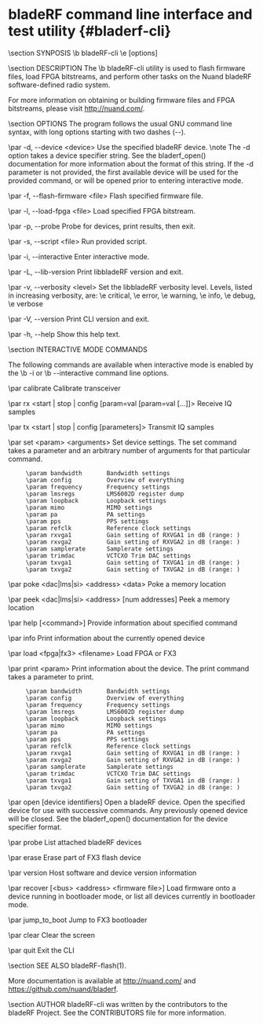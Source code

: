 bladeRF command line interface and test utility {#bladerf-cli}
========

\section SYNPOSIS
\b bladeRF-cli \e [options]

\section DESCRIPTION
The \b bladeRF-cli utility is used to flash firmware files, load FPGA bitstreams, and perform other tasks on the Nuand bladeRF software-defined radio system.

For more information on obtaining or building firmware files and FPGA bitstreams, please visit http://nuand.com/.

\section OPTIONS
The program follows the usual GNU command line syntax, with long options starting with two dashes (--).

\par -d, --device \<device\>
Use the specified bladeRF device.
\note The -d option takes a device specifier string. See the bladerf_open() documentation for more information about the format of this string. If the -d parameter is not provided, the first available device will be used for the provided command, or will be opened prior to entering interactive mode.

\par -f, --flash-firmware \<file\>
Flash specified firmware file.

\par -l, --load-fpga \<file\>
Load specified FPGA bitstream.

\par -p, --probe
Probe for devices, print results, then exit.

\par -s, --script \<file\>
Run provided script.

\par -i, --interactive
Enter interactive mode.

\par -L, --lib-version
Print libbladeRF version and exit.

\par -v, --verbosity \<level\>
Set the libbladeRF verbosity level. Levels, listed in increasing verbosity, are:
    \e critical, \e error, \e warning, \e info, \e debug, \e verbose

\par -V, --version
Print CLI version and exit.

\par -h, --help
Show this help text.

\section INTERACTIVE MODE COMMANDS

The following commands are available when interactive mode is enabled by the \b -i or \b --interactive command line options.

\par calibrate
Calibrate transceiver

\par rx \<start | stop | config [param=val [param=val [...]]\>
Receive IQ samples

\par tx \<start | stop | config [parameters]\>
Transmit IQ samples

\par set \<param\> \<arguments\>
Set device settings.  The set command takes a parameter and an arbitrary number of arguments for that particular command.

         \param bandwidth       Bandwidth settings
         \param config          Overview of everything
         \param frequency       Frequency settings
         \param lmsregs         LMS6002D register dump
         \param loopback        Loopback settings
         \param mimo            MIMO settings
         \param pa              PA settings
         \param pps             PPS settings
         \param refclk          Reference clock settings
         \param rxvga1          Gain setting of RXVGA1 in dB (range: )
         \param rxvga2          Gain setting of RXVGA2 in dB (range: )
         \param samplerate      Samplerate settings
         \param trimdac         VCTCXO Trim DAC settings
         \param txvga1          Gain setting of TXVGA1 in dB (range: )
         \param txvga2          Gain setting of TXVGA2 in dB (range: )

\par poke \<dac|lms|si\> \<address\> \<data\>
Poke a memory location

\par peek \<dac|lms|si\> \<address\> [num addresses]
Peek a memory location

\par help [\<command\>]
Provide information about specified command

\par info
Print information about the currently opened device

\par load \<fpga|fx3\> \<filename\>
Load FPGA or FX3

\par print \<param\>
Print information about the device.  The print command takes a parameter to print.

         \param bandwidth       Bandwidth settings
         \param config          Overview of everything
         \param frequency       Frequency settings
         \param lmsregs         LMS6002D register dump
         \param loopback        Loopback settings
         \param mimo            MIMO settings
         \param pa              PA settings
         \param pps             PPS settings
         \param refclk          Reference clock settings
         \param rxvga1          Gain setting of RXVGA1 in dB (range: )
         \param rxvga2          Gain setting of RXVGA2 in dB (range: )
         \param samplerate      Samplerate settings
         \param trimdac         VCTCXO Trim DAC settings
         \param txvga1          Gain setting of TXVGA1 in dB (range: )
         \param txvga2          Gain setting of TXVGA2 in dB (range: )

\par open [device identifiers]
Open a bladeRF device.
Open the specified device for use with successive commands.  Any previously opened device will be closed.  See the bladerf_open() documentation for the device specifier format.

\par probe
List attached bladeRF devices

\par erase
Erase part of FX3 flash device

\par version
Host software and device version information

\par recover [\<bus\> \<address\> \<firmware file\>]
Load firmware onto a device running in bootloader mode, or list all devices currently in bootloader mode.

\par jump_to_boot
Jump to FX3 bootloader

\par clear
Clear the screen

\par quit
Exit the CLI

\section SEE ALSO
bladeRF-flash(1).

More documentation is available at http://nuand.com/ and https://github.com/nuand/bladerf.

\section AUTHOR
bladeRF-cli was written by the contributors to the bladeRF Project.  See the CONTRIBUTORS file for more information.
